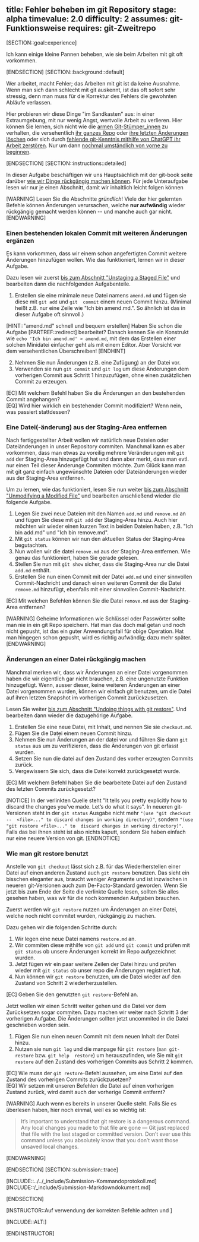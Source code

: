 title: Fehler beheben im git Repository
stage: alpha
timevalue: 2.0
difficulty: 2
assumes: git-Funktionsweise
requires: git-Zweitrepo
---


[SECTION::goal::experience]

Ich kann einige kleine Pannen beheben, wie sie beim Arbeiten mit git oft vorkommen.

[ENDSECTION]
[SECTION::background::default]

Wer arbeitet, macht Fehler; das Arbeiten mit git ist da keine Ausnahme.
Wenn man sich dann schlecht mit git auskennt, ist das oft sofort sehr stressig,
denn man muss für die Korrektur des Fehlers die gewohnten Abläufe verlassen.

Hier probieren wir diese Dinge "im Sandkasten" aus: in einer Extraumgebung, 
mit nur wenig Angst, wertvolle Arbeit zu verlieren.
Hier können Sie lernen, sich nicht wie die 
[armen Git-Stümper_innen](https://stackoverflow.com/questions/40503417/how-can-i-add-a-file-to-the-last-commit-in-git)
zu verhalten, die versehentlich [ihr ganzes Repo](https://stackoverflow.com/questions/66394191/accidentally-deleted-overwrote-local-files-in-git-repo)
oder [ihre letzten Änderungen löschen](https://stackoverflow.com/questions/5788037/recover-from-losing-uncommitted-changes-by-git-reset-hard) 
oder sich durch [fehlende git-Kenntnis mithilfe von ChatGPT ihr Arbeit zerstören](https://stackoverflow.com/questions/75908629/i-mistakenly-deleted-most-of-my-files-with-git-is-there-a-way-to-recover). 
Nur um dann [nochmal umständlich von vorne zu beginnen](https://www.reddit.com/r/git/comments/17kte2s/newbie_screwed_up_and_i_need_to_start_over/).

[ENDSECTION]
[SECTION::instructions::detailed]

In dieser Aufgabe beschäftigen wir uns Hauptsächlich mit der git-book seite darüber [wie wir 
Dinge rückgängig machen können](https://git-scm.com/book/en/v2/Git-Basics-Undoing-Things).
Für jede Unteraufgabe lesen wir nur je einen Abschnitt, damit wir inhaltlich leicht folgen können

[WARNING]
Lesen Sie die Abschnitte _gründlich_! Viele der hier gelernten Befehle können Änderungen 
verursachen, welche **nur aufwändig** wieder rückgängig gemacht werden können -- und
manche auch gar nicht.
[ENDWARNING]


### Einen bestehenden lokalen Commit mit weiteren Änderungen ergänzen

Es kann vorkommen, dass wir einem schon angefertigten Commit weitere Änderungen hinzufügen 
wollen. Wie das funktioniert, lernen wir in dieser Aufgabe.

Dazu lesen wir zuerst [bis zum Abschnitt "Unstaging a Staged File"](
https://git-scm.com/book/en/v2/Git-Basics-Undoing-Things) 
und bearbeiten dann die nachfolgenden Aufgabenteile.

1. Erstellen sie eine minimale neue Datei namens `amend.md` und fügen sie diese mit `git add` und `git 
   commit` einem neuen Commit hinzu.
   (Minimal heißt z.B. nur eine Zeile wie "Ich bin amend.md.". 
   So ähnlich ist das in dieser Aufgabe oft sinnvoll.)

[HINT::"amend.md" schnell und bequem erstellen]
Haben Sie schon die Aufgabe [PARTREF::redirect] bearbeitet?
Danach kennen Sie ein Konstrukt wie `echo 'Ich bin amend.md' > amend.md`,
mit dem das Erstellen einer solchen Minidatei einfacher geht als mit einem Editor.
Aber Vorsicht vor dem versehentlichen Überschreiben!
[ENDHINT]

2. Nehmen Sie nun Änderungen (z.B. eine Zufügung) an der Datei vor.
3. Verwenden sie nun `git commit` und `git log` um diese Änderungen dem vorherigen Commit aus 
   Schritt 1 hinzuzufügen, ohne einen zusätzlichen Commit zu erzeugen. 

[EC] Mit welchem Befehl haben Sie die Änderungen an den bestehenden Commit angehangen?  
[EQ] Wird hier wirklich ein bestehender Commit modifiziert? Wenn nein, was passiert stattdessen? 


### Eine Datei(-änderung) aus der Staging-Area entfernen

Nach fertiggestellter Arbeit wollen wir natürlich neue Dateien oder Dateiänderungen in unser 
Repository commiten. Manchmal kann es aber vorkommen, dass man etwas zu voreilig mehrere 
Veränderungen mit `git add` der Staging-Area hinzugefügt hat und dann aber merkt, dass man evtl. 
nur einen Teil dieser Änderunge Commiten möchte. Zum Glück kann man mit git ganz einfach 
ungewünschte Dateien oder Dateiänderungen wieder aus der Staging-Area entfernen.

Um zu lernen, wie das funktioniert, lesen Sie nun weiter [bis zum Abschnitt "Unmodifying a Modified 
File"](https://git-scm.com/book/en/v2/Git-Basics-Undoing-Things) und bearbeiten anschließend 
wieder die folgende Aufgabe.

1. Legen Sie zwei neue Dateien mit den Namen `add.md` und `remove.md` an und fügen Sie diese mit 
   `git add` der Staging-Area hinzu. Auch hier möchten wir wieder einen kurzen Text in beiden 
   Dateien haben, z.B. "Ich bin add.md" und "Ich bin remove.md".
2. Mit `git status` können wir nun den aktuellen Status der Staging-Area begutachten.
3. Nun wollen wir die datei `remove.md` aus der Staging-Area entfernen. Wie genau das 
   funktioniert, haben Sie gerade gelesen.
4. Stellen Sie nun mit `git show` sicher, dass die Staging-Area nur die Datei `add.md` enthält.
5. Erstellen Sie nun einen Commit mit der Datei `add.md` und einer sinnvollen Commit-Nachricht 
   und danach einen weiteren Commit der die Datei `remove.md` hinzufügt, ebenfalls mit einer 
   sinnvollen Commit-Nachricht.

[EC] Mit welchen Befehlen können Sie die Datei `remove.md` aus der Staging-Area entfernen?

[WARNING]
Geheime Informationen wie Schlüssel oder Passwörter sollte man nie in ein git Repo speichern.
Hat man das doch mal getan und noch nicht gepusht, ist das ein guter Anwendungsfall für 
obige Operation.
Hat man hingegen schon gepusht, wird es richtig aufwändig; dazu mehr später.
[ENDWARNING]

### Änderungen an einer Datei rückgängig machen

Manchmal merken wir, dass wir Änderungen an einer Datei vorgenommen haben die wir eigentlich gar 
nicht brauchen, z.B. eine ungenutzte Funktion hinzugefügt. Wenn, ausser dieser, keine weiteren
Änderungen an einer Datei vorgenommen wurden, können wir einfach git benutzen, um die Datei auf 
ihren letzten Snapshot im vorherigen Commit zurückzusetzen.

Lesen Sie weiter [bis zum Abschnitt "Undoing things with git 
restore"](https://git-scm.com/book/en/v2/Git-Basics-Undoing-Things). Und bearbeiten dann wieder die dazugehörige Aufgabe.

1. Erstellen Sie eine neue Datei, mit Inhalt, und nennen Sie sie `checkout.md`.
2. Fügen Sie die Datei einem neuen Commit hinzu.
3. Nehmen Sie nun Änderungen an der datei vor und führen Sie dann `git status` aus um zu 
   verifizieren, dass die Änderungen von git erfasst wurden.
4. Setzen Sie nun die datei auf den Zustand des vorher erzeugten Commits zurück.
5. Vergewissern Sie sich, dass die Datei korrekt zurückgesetzt wurde.

[EC] Mit welchem Befehl haben Sie die bearbeitete Datei auf den Zustand des letzten Commits 
zurückgesetzt?

[NOTICE]
In der verlinkten Quelle steht "It tells you pretty explicitly how to discard the changes 
you’ve made. Let’s do what it says". 
In neueren git-Versionen steht in der `git status` Ausgabe nicht mehr `"(use "git checkout -- 
<file>..." to discard changes in working directory)"`, sondern `"(use "git restore <file>..." to 
discard changes in working directory)"`. Falls das bei ihnen steht ist also nichts kaputt, 
sondern Sie haben einfach nur eine neuere Version von git.
[ENDNOTICE]

### Wie man git restore benutzt

Anstelle von `git checkout` lässt sich z.B. für das Wiederherstellen einer Datei auf einen anderen 
Zustand auch `git restore` benutzen. Das sieht ein bisschen eleganter aus, braucht weniger 
Argumente und ist inzwischen in neueren git-Versionen auch zum De-Facto-Standard geworden.
Wenn Sie jetzt bis zum Ende der Seite die verlinkte Quelle lesen, sollten Sie alles gesehen 
haben, was wir für die noch kommenden Aufgaben brauchen.

Zuerst werden wir `git restore` nutzen um Änderungen an einer Datei, welche noch nicht commitet 
wurden, rückgängig zu machen.

Dazu gehen wir die folgenden Schritte durch:

1. Wir legen eine neue Datei namens `restore.md` an.
2. Wir commiten diese mithilfe von `git add` und `git commit` und prüfen mit `git status` ob 
   unsere Änderungen korrekt im Repo aufgezeichnet wurden.
3. Jetzt fügen wir ein paar weitere Zeilen der Datei hinzu und prüfen wieder mit `git status` ob 
   unser repo die Änderungen registriert hat. 
4. Nun können wir `git restore` benutzen, um die Datei wieder auf den Zustand von Schritt 2 
   wiederherzustellen.

[EC] Geben Sie den genutzten `git restore`-Befehl an.

Jetzt wollen wir einen Schritt weiter gehen und die Datei vor dem Zurücksetzen sogar commiten.
Dazu machen wir weiter nach Schritt 3 der vorherigen Aufgabe. Die Änderungen sollten jetzt 
uncommited in die Datei geschrieben worden sein.

1. Fügen Sie nun einen neuen Commit mit dem neuen Inhalt der Datei hinzu.
2. Nutzen sie nun `git log` und die manpage für `git restore` (`man git-restore` bzw. `git help 
   restore`) um herauszufinden, wie Sie mit `git restore` auf den Zustand des vorherigen Commits aus 
   Schritt 2 kommen.

[EC] Wie muss der `git restore`-Befehl aussehen, um eine Datei auf den Zustand des vorherigen 
Commits zurückzusetzen?  
[EQ] Wir setzen mit unseren Befehlen die Datei auf einen vorherigen Zustand zurück, wird damit 
auch der vorherige Commit entfernt?

[WARNING]
Auch wenn es bereits in unserer Quelle steht. Falls Sie es überlesen haben, hier noch einmal, 
weil es so wichtig ist:

> It’s important to understand that git restore <file> is a dangerous command. Any local changes 
> you made to that file are gone — Git just replaced that file with the last staged or committed 
> version. Don’t ever use this command unless you absolutely know that you don’t want those 
> unsaved local changes.

[ENDWARNING]

[ENDSECTION]
[SECTION::submission::trace]

[INCLUDE::../../_include/Submission-Kommandoprotokoll.md]
[INCLUDE::/_include/Submission-Markdowndokument.md]

[ENDSECTION]

[INSTRUCTOR::Auf verwendung der korrekten Befehle achten und ]

[INCLUDE::ALT:]

[ENDINSTRUCTOR]
